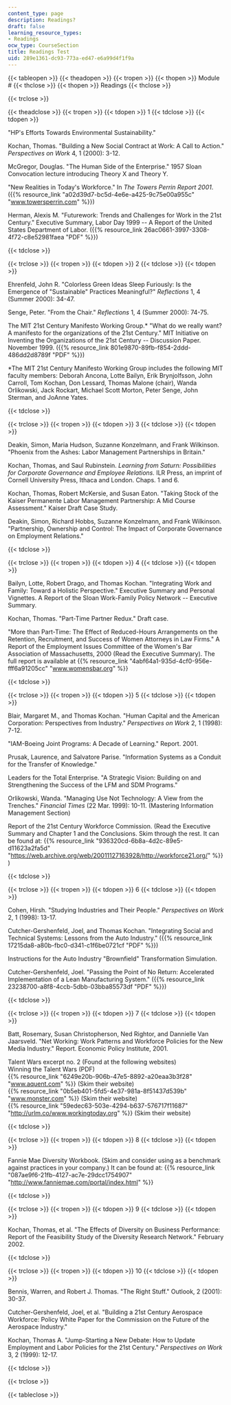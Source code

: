 ```yaml
---
content_type: page
description: Readings?
draft: false
learning_resource_types:
- Readings
ocw_type: CourseSection
title: Readings Test
uid: 289e1361-dc93-773a-ed47-e6a99d4f1f9a
---
```

{{< tableopen >}}
{{< theadopen >}}
{{< tropen >}}
{{< thopen >}}
Module #
{{< thclose >}}
{{< thopen >}}
Readings
{{< thclose >}}

{{< trclose >}}

{{< theadclose >}}
{{< tropen >}}
{{< tdopen >}}
1
{{< tdclose >}}
{{< tdopen >}}


"HP's Efforts Towards Environmental Sustainability."

Kochan, Thomas. "Building a New Social Contract at Work: A Call to Action." _Perspectives on Work_ 4, 1 (2000): 3-12.

McGregor, Douglas. "The Human Side of the Enterprise." 1957 Sloan Convocation lecture introducing Theory X and Theory Y.

"New Realities in Today's Workforce." In _The Towers Perrin Report 2001_. ({{% resource_link "a02d39d7-bc5d-4e6e-a425-9c75e00a955c" "www.towersperrin.com" %}})

Herman, Alexis M. "Futurework: Trends and Challenges for Work in the 21st Century." Executive Summary, Labor Day 1999 -- A Report of the United States Department of Labor. ({{% resource_link 26ac0661-3997-3308-4f72-c8e52981faea "PDF" %}})


{{< tdclose >}}

{{< trclose >}}
{{< tropen >}}
{{< tdopen >}}
2
{{< tdclose >}}
{{< tdopen >}}


Ehrenfeld, John R. "Colorless Green Ideas Sleep Furiously: Is the Emergence of "Sustainable" Practices Meaningful?" _Reflections_ 1, 4 (Summer 2000): 34-47.

Senge, Peter. "From the Chair." _Reflections_ 1, 4 (Summer 2000): 74-75.

The MIT 21st Century Manifesto Working Group.\* "What do we really want? A manifesto for the organizations of the 21st Century." MIT Initiative on Inventing the Organizations of the 21st Century -- Discussion Paper. November 1999. ({{% resource_link 801e9870-89fb-f854-2ddd-486dd2d8789f "PDF" %}})

\*The MIT 21st Century Manifesto Working Group includes the following MIT faculty members: Deborah Ancona, Lotte Bailyn, Erik Brynjolfsson, John Carroll, Tom Kochan, Don Lessard, Thomas Malone (chair), Wanda Orlikowski, Jack Rockart, Michael Scott Morton, Peter Senge, John Sterman, and JoAnne Yates.


{{< tdclose >}}

{{< trclose >}}
{{< tropen >}}
{{< tdopen >}}
3
{{< tdclose >}}
{{< tdopen >}}


Deakin, Simon, Maria Hudson, Suzanne Konzelmann, and Frank Wilkinson. "Phoenix from the Ashes: Labor Management Partnerships in Britain."

Kochan, Thomas, and Saul Rubinstein. _Learning from Saturn: Possibilities for Corporate Governance and Employee Relations._ ILR Press, an imprint of Cornell University Press, Ithaca and London. Chaps. 1 and 6.

Kochan, Thomas, Robert McKersie, and Susan Eaton. "Taking Stock of the Kaiser Permanente Labor Management Partnership: A Mid Course Assessment." Kaiser Draft Case Study.

Deakin, Simon, Richard Hobbs, Suzanne Konzelmann, and Frank Wilkinson. "Partnership, Ownership and Control: The Impact of Corporate Governance on Employment Relations."


{{< tdclose >}}

{{< trclose >}}
{{< tropen >}}
{{< tdopen >}}
4
{{< tdclose >}}
{{< tdopen >}}


Bailyn, Lotte, Robert Drago, and Thomas Kochan. "Integrating Work and Family: Toward a Holistic Perspective." Executive Summary and Personal Vignettes. A Report of the Sloan Work-Family Policy Network -- Executive Summary.

Kochan, Thomas. "Part-Time Partner Redux." Draft case.

"More than Part-Time: The Effect of Reduced-Hours Arrangements on the Retention, Recruitment, and Success of Women Attorneys in Law Firms." A Report of the Employment Issues Committee of the Women's Bar Association of Massachusetts, 2000 (Read the Executive Summary). The full report is available at {{% resource_link "4abf64a1-935d-4cf0-956e-fff6a91205cc" "www.womensbar.org" %}}


{{< tdclose >}}

{{< trclose >}}
{{< tropen >}}
{{< tdopen >}}
5
{{< tdclose >}}
{{< tdopen >}}


Blair, Margaret M., and Thomas Kochan. "Human Capital and the American Corporation: Perspectives from Industry." _Perspectives on Work_ 2, 1 (1998): 7-12.

"IAM-Boeing Joint Programs: A Decade of Learning." Report. 2001.

Prusak, Laurence, and Salvatore Parise. "Information Systems as a Conduit for the Transfer of Knowledge."

Leaders for the Total Enterprise. "A Strategic Vision: Building on and Strengthening the Success of the LFM and SDM Programs."

Orlikowski, Wanda. "Managing Use Not Technology: A View from the Trenches." _Financial Times_ (22 Mar. 1999): 10-11. (Mastering Information Management Section)

Report of the 21st Century Workforce Commission. (Read the Executive Summary and Chapter 1 and the Conclusions. Skim through the rest. It can be found at: {{% resource_link "936320cd-6b8a-4d2c-89e5-d11623a2fa5d" "https://web.archive.org/web/20011127163928/http://workforce21.org/" %}} )


{{< tdclose >}}

{{< trclose >}}
{{< tropen >}}
{{< tdopen >}}
6
{{< tdclose >}}
{{< tdopen >}}


Cohen, Hirsh. "Studying Industries and Their People." _Perspectives on Work_ 2, 1 (1998): 13-17.

Cutcher-Gershenfeld, Joel, and Thomas Kochan. "Integrating Social and Technical Systems: Lessons from the Auto Industry." ({{% resource_link 17215da8-a80b-fbc0-d341-c1f6be0721cf "PDF" %}})

Instructions for the Auto Industry "Brownfield" Transformation Simulation.

Cutcher-Gershenfeld, Joel. "Passing the Point of No Return: Accelerated Implementation of a Lean Manufacturing System." ({{% resource_link 23238700-a8f8-4ccb-5dbb-03bba85573df "PDF" %}})


{{< tdclose >}}

{{< trclose >}}
{{< tropen >}}
{{< tdopen >}}
7
{{< tdclose >}}
{{< tdopen >}}


Batt, Rosemary, Susan Christopherson, Ned Rightor, and Dannielle Van Jaarsveld. "Net Working: Work Patterns and Workforce Policies for the New Media Industry." Report. Economic Policy Institute, 2001.

Talent Wars excerpt no. 2 (Found at the following websites)  
Winning the Talent Wars (PDF)  
{{% resource_link "6249e20b-906b-47e5-8892-a20eaa3b3f28" "www.aquent.com" %}} (Skim their website)  
{{% resource_link "0b5eb401-5fd5-4e37-981a-8f51437d539b" "www.monster.com" %}} (Skim their website)  
{{% resource_link "59edec63-503e-4294-b637-576717f11687" "http://urlm.co/www.workingtoday.org" %}} (Skim their website)


{{< tdclose >}}

{{< trclose >}}
{{< tropen >}}
{{< tdopen >}}
8
{{< tdclose >}}
{{< tdopen >}}


Fannie Mae Diversity Workbook. (Skim and consider using as a benchmark against practices in your company.) It can be found at: {{% resource_link "087ae9f6-21fb-4127-ac7e-29dcc1754907" "http://www.fanniemae.com/portal/index.html" %}}


{{< tdclose >}}

{{< trclose >}}
{{< tropen >}}
{{< tdopen >}}
9
{{< tdclose >}}
{{< tdopen >}}


Kochan, Thomas, et al. "The Effects of Diversity on Business Performance: Report of the Feasibility Study of the Diversity Research Network." February 2002.


{{< tdclose >}}

{{< trclose >}}
{{< tropen >}}
{{< tdopen >}}
10
{{< tdclose >}}
{{< tdopen >}}


Bennis, Warren, and Robert J. Thomas. "The Right Stuff." Outlook, 2 (2001): 30-37.

Cutcher-Gershenfeld, Joel, et al. "Building a 21st Century Aerospace Workforce: Policy White Paper for the Commission on the Future of the Aerospace Industry."

Kochan, Thomas A. "Jump-Starting a New Debate: How to Update Employment and Labor Policies for the 21st Century." _Perspectives on Work_ 3, 2 (1999): 12-17.


{{< tdclose >}}

{{< trclose >}}

{{< tableclose >}}